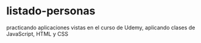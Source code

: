 # listado-personas
practicando aplicaciones vistas en el curso de Udemy, aplicando clases de JavaScript, HTML y CSS
